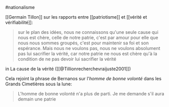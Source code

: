 #nationalisme

[[Germain Tillon]] sur les rapports entre [[patriotisme]] et [[vérité et vérifiabilité]]:

> sur le plan des idées, nous ne connaissons qu'une seule cause qui nous est chère, celle de notre patrie, c'est par amour pour elle que nous nous sommes groupés, c'est pour maintenir sa foi et son espérance. Mais nous ne voulons pas, nous ne voulons absolument pas lui sacrifier la vérité, car notre patrie ne nous est chère qu'à la condition de ne pas devoir lui sacrifier la vérité

in La cause de la vérité ([[@Tillionrecherchevraijuste2001]])

Cela rejoint la phrase de Bernanos sur l'*homme de bonne volonté* dans les Grands Cimetières sous la lune:

> L'homme de bonne volonté n'a plus de parti. Je me demande s'il aura demain une patrie


